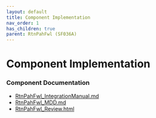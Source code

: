 ```yaml
---
layout: default
title: Component Implementation
nav_order: 1
has_children: true
parent: RtnPahFwl (SF036A)
---
```

# Component Implementation
### Component Documentation

- [RtnPahFwl_IntegrationManual.md](doc/RtnPahFwl_IntegrationManual.md)
- [RtnPahFwl_MDD.md](doc/RtnPahFwl_MDD.md)
- [RtnPahFwl_Review.html](doc/RtnPahFwl_Review.html)

